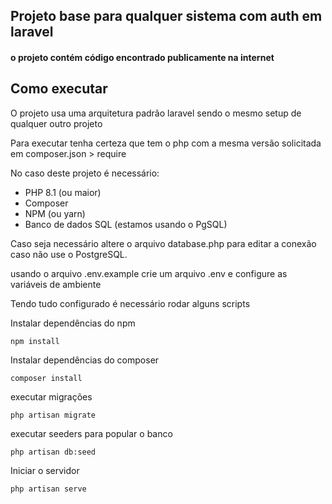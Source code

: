 ## Projeto base para qualquer sistema com auth em laravel 

#### o projeto contém código encontrado publicamente na internet 

## Como executar

O projeto usa uma arquitetura padrão laravel
sendo o mesmo setup de qualquer outro projeto 

Para executar tenha certeza que tem o php com a mesma versão solicitada em composer.json > require

No caso deste projeto é necessário:
- PHP 8.1 (ou maior)
- Composer
- NPM (ou yarn)
- Banco de dados SQL (estamos usando o PgSQL) 

Caso seja necessário altere o arquivo database.php para editar a conexão caso não use o PostgreSQL.


usando o arquivo .env.example crie um arquivo .env e configure as variáveis de ambiente



Tendo tudo configurado é necessário rodar alguns scripts 

Instalar dependências do npm
```
npm install
```
Instalar dependências do composer

```
composer install
```

executar migrações 
```
php artisan migrate
```

executar seeders para popular o banco
```
php artisan db:seed
```

Iniciar o servidor
```
php artisan serve
```
